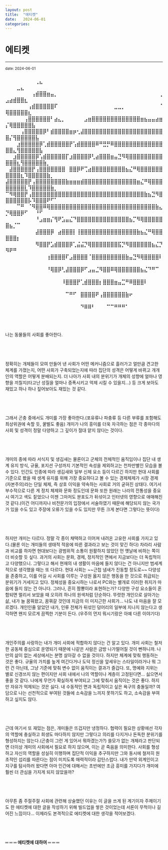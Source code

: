 ```yaml
---
layout: post
title:  "에티켓"
date:   2024-06-01
categories:
---
```


에티켓
=============
- - -
  <sup>date:   2024-06-01</sup>

<h3>
⠀⠀⠀⠀⠀⠀⠀⠀⢀⣄⠀⠀⠀⠀⠀⠀⠀⠀⠀⠀⠀⠀⠀⠀⠀⠀⠀⠀⠀⠀⠀⠀⠀⠀⠀⠀⠀⠀⠀⠀⠀⠀⠀⠀⠀⣀⣄⠀⠀⠀⠀⠀⠀⠀⠀⠀⠀⠀⠀⠀⠀⠀⠀⠀⠀⠀⠀⠀⠀⠀⠀⠀⠀⠀⠀⠀⠀⠀
⠀⠀⠀⠀⠀⠀⠀⢠⣾⣿⣿⣶⣤⡀⠀⠀⠀⠀⠀⠀⠀⠀⠀⠀⠀⠀⠀⠀⠀⠀⠀⠀⠀⠀⠀⠀⠀⠀⠀⠀⠀⢀⣠⣴⣾⣿⣿⣆⠀⠀⠀⠀⠀⠀⠀⠀⠀⠀⠀⠀⠀⠀⠀⠀⠀⠀⠀⠀⠀⠀⠀⠀⠀⠀⠀⠀⠀⠀
⠀⠀⠀⠀⠀⠀⢠⣾⣿⣿⣿⣿⣿⠏⠀⠀⠀⠀⠀⠀⠀⠀⠀⠀⠀⠀⠀⠀⠀⣀⣀⡀⠀⠀⠀⠀⠀⠀⠀⠀⠀⠈⢿⣿⣿⣿⣿⣿⣆⠀⠀⠀⠀⠀⠀⠀⠀⠀⠀⠀⠀⠀⠀⠀⠀⠀⠀⠀⠀⠀⠀⠀⠀⠀⠀⠀⠀⠀
⠀⠀⠀⠀⠀⢠⣿⣿⣿⣿⣿⣿⠃⣴⣄⡀⠀⠀⠀⠀⠀⣠⣶⣿⣿⣿⣿⣿⣿⣿⣿⣿⣿⣿⣿⣿⣶⣦⣤⣤⣴⣶⡌⢿⣿⣿⣿⣿⣿⣧⠀⠀⠀⠀⠀⠀⠀⠀⠀⠀⠀⠀⠀⠀⠀⠀⠀⠀⠀⠀⠀⠀⠀⠀⠀⠀⠀⠀
⠀⠀⠀⠀⢠⣿⣿⣿⣿⣿⡿⠃⣾⣿⣿⣿⣿⣶⡶⢂⣼⣿⣿⣿⣿⣿⣿⣿⣿⣿⣿⣿⣿⣿⣿⣿⣿⣿⣿⣿⣿⣿⣿⡌⢻⣿⣿⣿⣿⣿⣧⠀⠀⠀⠀⠀⠀⠀⠀⠀⠀⠀⠀⠀⠀⠀⠀⠀⠀⠀⠀⠀⠀⠀⠀⠀⠀⠀
⠀⠀⠀⣰⣿⣿⣿⣿⣿⡿⢁⣾⣿⣿⣿⣿⣿⡟⢡⣾⣿⣿⣿⣿⠿⠛⣛⡛⠿⣿⣿⣿⣿⣿⣿⣿⣿⣿⣿⣿⣿⣿⣿⣿⣄⢻⣿⣿⣿⣿⣿⣧⠀⠀⠀⠀⠀⠀⠀⠀⠀⠀⠀⠀⠀⠀⠀⠀⠀⠀⠀⠀⠀⠀⠀⠀⠀⠀
⠀⠀⣰⣿⣿⣿⣿⣿⡿⢡⣾⣿⣿⣿⣿⣿⡏⣰⣿⣿⣿⣿⡿⢃⣴⣿⣿⣿⣶⣤⣙⠻⢿⣿⣿⣿⣿⣿⣿⣿⣿⣿⣿⣿⣿⣆⢻⣿⣿⣿⣿⣿⣷⡀⠀⠀⠀⠀⠀⠀⠀⠀⠀⠀⠀⠀⠀⠀⠀⠀⠀⠀⠀⠀⠀⠀⠀⠀
⠀⣼⣿⣿⣿⣿⣿⡟⢠⣿⣿⣿⣿⣿⣿⣿⠀⣿⣿⡿⠟⢉⣴⣿⣿⣿⣿⣿⣿⣿⣿⣿⣦⣌⠛⢿⣿⣿⣿⣿⣿⣿⣿⣿⣿⣿⣆⠹⣿⣿⣿⣿⣿⣷⡀⠀⠀⠀⠀⠀⠀⠀⠀⠀⠀⠀⠀⠀⠀⠀⠀⠀⠀⠀⠀⠀⠀⠀
⣼⣿⣿⣿⣿⣿⡟⢠⣿⣿⣿⣿⣿⣿⣿⣿⣷⣶⣶⣶⣾⣿⣿⣿⣿⣿⣿⣿⣿⣿⣿⣿⣿⣿⣿⣶⣌⠛⢿⣿⣿⣿⣿⣿⣿⣿⣿⣇⠹⣿⣿⣿⣿⣿⣷⡀⠀⠀⠀⠀⠀⠀⠀⠀⠀⠀⠀⠀⠀⠀⠀⠀⠀⠀⠀⠀⠀⠀
⠉⠻⢿⣿⣿⡟⢠⣿⣿⣿⣿⣿⣿⣿⣿⣿⣿⣿⣿⣿⣿⣿⣿⣿⣿⣿⣿⣿⣿⣿⣿⣿⣿⣿⣿⣿⣿⣷⣦⣙⠻⣿⣿⣿⣿⣿⣿⣿⡧⠹⣿⣿⣿⠟⠋⠁⠀⠀⠀⠀⠀⠀⠀⠀⠀⠀⠀⠀⠀⠀⠀⠀⠀⠀⠀⠀⠀⠀
⠀⠀⠀⠉⠛⠀⠈⠻⣿⣿⠿⢿⣿⣿⣿⣿⣿⣿⣿⣿⣿⣿⣿⣿⣿⣿⣿⣿⣿⣿⣿⣿⣿⣿⣿⣿⣿⣿⣿⣿⣷⣄⡙⢿⣿⣿⡿⠋⠀⠀⠘⠋⠀⠀⠀⠀⠀⠀⠀⠀⠀⠀⠀⠀⠀⠀⠀⠀⠀⠀⠀⠀⠀⠀⠀⠀⠀⠀
⠀⠀⠀⠀⠀⠀⠀⠀⠘⣠⣶⣶⡌⢻⠟⣡⣤⣌⠙⣿⣿⣿⣿⣿⣿⣿⣿⣿⣿⣿⣿⣿⣿⣦⡉⠻⢿⣿⣿⣿⣿⣿⣿⣦⡈⠉⠀⠀⠀⠀⠀⠀⠀⠀⠀⠀⠀⠀⠀⠀⠀⠀⠀⠀⠀⠀⠀⠀⠀⠀⠀⠀⠀⠀⠀⠀⠀⠀
⠀⠀⠀⠀⠀⠀⠀⠀⣼⣿⣿⣿⡿⠀⣴⣿⣿⣿⡇⢸⣿⣿⣿⣿⣿⣿⣿⣿⣿⣿⣿⣿⣿⣿⣿⣷⣦⣌⠛⢿⣿⣿⣿⣿⣿⡆⠀⠀⠀⠀⠀⠀⠀⠀⠀⠀⠀⠀⠀⠀⠀⠀⠀⠀⠀⠀⠀⠀⠀⠀⠀⠀⠀⠀⠀⠀⠀⠀
⠀⠀⠀⠀⠀⠀⠀⠀⠻⣿⣿⡟⣡⣾⣿⣿⣿⡿⢁⣬⣬⡙⢿⣿⣿⣿⣿⣿⣿⣿⣯⡙⠻⣿⣿⣿⣿⣿⣿⣦⣌⡙⠻⠟⠛⠀⠀⠀⠀⠀⠀⠀⠀⠀⠀⠀⠀⠀⠀⠀⠀⠀⠀⠀⠀⠀⠀⠀⠀⠀⠀⠀⠀⠀⠀⠀⠀⠀
⠀⠀⠀⠀⠀⠀⠀⠀⠀⠀⠀⢰⣿⣿⣿⣿⠏⣠⣿⣿⣿⣿⠈⣿⣿⣿⣿⣿⣿⣿⣿⣿⣷⣤⣙⠻⢿⣿⣿⣿⣿⠇⠀⠀⠀⠀⠀⠀⠀⠀⠀⠀⠀⠀⠀⠀⠀⠀⠀⠀⠀⠀⠀⠀⠀⠀⠀⠀⠀⠀⠀⠀⠀⠀⠀⠀⠀⠀
⠀⠀⠀⠀⠀⠀⠀⠀⠀⠀⠀⠘⢿⣿⡿⢃⣼⣿⣿⣿⡿⠋⣠⣤⣈⠻⣿⣿⠿⢿⣿⣿⣿⣿⣿⣿⣦⣌⠙⠛⠉⠀⠀⠀⠀⠀⠀⠀⠀⠀⠀⠀⠀⠀⠀⠀⠀⠀⠀⠀⠀⠀⠀⠀⠀⠀⠀⠀⠀⠀⠀⠀⠀⠀⠀⠀⠀⠀
⠀⠀⠀⠀⠀⠀⠀⠀⠀⠀⠀⠀⠀⠀⠀⠸⣿⣿⣿⡟⢁⣾⣿⣿⣿⡆⣿⣿⣿⣶⣤⣉⠛⠿⣿⣿⣿⠇⠀⠀⠀⠀⠀⠀⠀⠀⠀⠀⠀⠀⠀⠀⠀⠀⠀⠀
⠀⠀⠀⠀⠀⠀⠀⠀⠀⠀⠀⠀⠀⠀⠀⠀⠉⠛⠋⠀⣿⣿⣿⣿⠟⢠⣿⣿⣿⣿⣿⣿⣷⠖⠀⠀⠀⠀⠀⠀⠀⠀⠀⠀⠀⠀⠀⠀⠀⠀⠀⠀⠀⠀⠀⠀⠀⠀⠀⠀⠀⠀⠀⠀⠀⠀⠀⠀⠀⠀⠀⠀⠀⠀⠀⠀⠀⠀
⠀⠀⠀⠀⠀⠀⠀⠀⠀⠀⠀⠀⠀⠀⠀⠀⠀⠀⠀⠀⠙⠿⠿⠃⠀⠀⠀⠉⠉⠛⠛⠛⠁⠀⠀⠀⠀⠀⠀⠀⠀⠀⠀⠀⠀⠀⠀⠀⠀⠀⠀⠀⠀⠀⠀⠀⠀⠀⠀⠀⠀⠀⠀⠀⠀⠀⠀⠀⠀⠀⠀⠀⠀⠀⠀⠀⠀⠀
</h3>
<br>

나는 동물들의 사회를 좋아한다.
<h6>　</h6>
정확히는 개체들이 모여 만들어 낸 사회가 어떤 메커니즘으로 흘러가고 얼만큼 견고한 체계를 가졌는지, 어떤 사회가 구축되었는지에 따라 집단의 성격은 어떻게 바뀌고 개개인의 역할은 어떻게 분배되는지. 더 나아가 사회 내의 분위기가 개체의 성향에 얼마나 영향을 끼칠지(타고난 성질을 얼마나 증폭시키고 억제 시킬 수 있을지...) 등 크게 보아도 재밌고 하나 하나 짚어보아도 재밌는 것 같다.
<h6>　</h6>
그래서 곤충 중에서도 개미를 가장 좋아한다.(포유류나 파충류 등 다른 부류를 포함해도 최상위권에 속할 듯, 꿀벌도 좋음) 개미가 나의 흥미를 더욱 자극하는 점은 각 종마다의 사회 및 성격이 정말 다양하고 그 깊이가 절대 얕지 않다는 것이다.
<h6>　</h6>
개미의 종에 따라 서식지 및 생김새는 물론이고 군체의 전체적인 움직임이나 집단 내 생계 유지 방식, 규율, 포지션 구성까지 기본적인 속성을 제외하고는 천차만별인 모습을 볼 수 있다. 인간도 인종에 따라 생김새와 일부 신체 요소 등이 다르긴 하지만 현대 사회를 기준으로 봤을 때 생계 유지를 위해 가장 중요하다고 볼 수 있는 경제체제가 시장 경제(자본주의)라는 단일 체제, 즉 상호 이익을 약속하는 사회로 거의 굳혀진 상태다. 여기서 부수적으로 다른 게 정치 체제와 문화 정도인데 문화 또한 원래는 나라의 전통성을 중요시 여기고 색도 짙었으나 이젠 그마저도 분포도가 뒤섞이고 인터넷의 영향으로 애매해진 것 같다.(이건 어디까지나 비전문가의 입장에서 서술하였기 때문에 해당되지 않는 국가가 있을 수도 있고 주장에 오류가 있을 수도 있지만 무튼 크게 본다면 그렇다는 뜻이다)
<h6>　</h6>
하지만 개미는 다르다. 정말 각 종이 채택하고 이어져 내려온 고유한 사회를 가지고 있다.(물론 이는 개미들의 생태적 적응에 따른 결과라고 보는 것이 맞긴 하다) 차라리 사람과 비교를 하자면 현대보다는 광범위적 소통이 원활하지 않았던 먼 옛날에 비하는 쪽이 더 비슷할 듯 싶다. 과거의 사회는 문화, 경제, 정치적인 면에서 지금보다는 더 독립적이고 다양했으니. 그렇다고 해서 현재의 내 생활이 마음에 들지 않다는 건 아니지만 범세계적으로 생각했을 때는 또 다르다. 현대 사회는 ~~근첩 냄새가 진동할 정도로~~ 다양성을 존중하고, 이를 어길 시 사회를 이루는 구성원 옳지 않은 행동을 한 것으로 취급되는 분위기가 거세지고 있다. 정체성을 중요시하는 나로서 PC와는 별개로 이러한 취지가 마음에 들지 않는 건 아니다. 그러나, 흔히 짬뽕이라 표현하는가? 다양한 구성 요소들이 혼합되면 멀리서 보았을 때 오히려 하나의 원색처럼 단순하다. 뚜렷한 개인으로 살아가는 삶, 내가 늘 꿈꿔왔고, 꿈꿔갈 것인데 지금의 이 미지근한 사회가... 나도 내 마음을 잘 모르겠다. 개인인줄 알았던 내가, 인류 전체가 뒤섞인 덩어리의 일부에 지나지 않는다고 생각하면 왠지 모르게 끔찍한 기분이 든다. (우주의 먼지 뭐시기랑은 아예 다른 이야기다)
<h6>　</h6>
개인주의를 사랑하는 내가 개미 사회에 적합하지 않다는 건 알고 있다. 개미 사회는 철저한 공동체 중심으로 운영되기 때문에 나같은 사람은 금방 나가떨어질 것이 뻔하니까. 나만의 삶이 없는 세상에서는 분명 살아갈 수 없을 것이다. 하지만 체계에 맞춰 행동하는 것은 좋다. 규율의 가치를 높게 여긴다거나 도덕 정신을 앞세우는 스타일이라거나 뭐 그런 건 아닌데, 그냥 기준에 맞춰 변수 없이 움직이는 결과가 즐겁다. 또, 명예와 지위는 별로 신경쓰지 않는 편이지만 사회 내에서 나의 역할이나 계층이 고정된다면... 싫으면서 좋을 것 같다. 나에게 무언가 확실하게 부여되고 그에 맞춰서 움직이는 것은 좋다. 하지만 자유가 억제되는 것은 싫다. 내 수동적인 면과 독립적이고 싶은 욕구의 충돌일까? 여담으로 나는 선천적으로 부여된 것들에 소속감을 느끼지 못하기도 하고, 소속감을 부여하고 싶지도 않다.
<h6>　</h6>
근데 여기서 또 재밌는 점은, 개미들은 뜨겁지만 냉정하다. 협력이 필요한 상황에선 각자의 역할에 충실하고 희생도 마다하지 않지만 그렇다고 의리를 다지거나 돈독한 분위기를 형성하지는 않는다.(곤충이 그런 게 있어서 뭐하겠는가?) 쓸모가 없는 개체라고 판단되면 더이상 개미의 사회에서 필요로 하지 않으며, 이는 곧 죽음을 의미한다. 사회를 형성하고 자신의 역할을 성실히 이행하며 집단적 이익을 추구하지만 그와 동시에 철저히 원초적인 섭리를 따른다는 점이 미치도록 매력적이라 감탄스럽다. 내가 만약 외계인이고 지구를 탐사하러 왔다면 아마 인간에 대해서는 초반에만 조금 흥미를 가지다가 개미에 훨씬 더 관심을 가지게 되지 않았을까?
<h6>　</h6>
아무튼 좀 주절주절 사회에 관련해 상술했던 이유는 이 글을 쓰게 된 계기이자 주제이기도 한 에티켓에 대한 글을 작성하기 위해 빌드업을 쌓은 것이었는데 서론이 무척이나 길어진 느낌이다... 이제라도 본격적으로 에티켓에 대한 생각을 적어보겠다.
<h6>　</h6>
<h4> ═ ═ ═ 에티켓에 대하여 ═ ═ ═ </h4>
